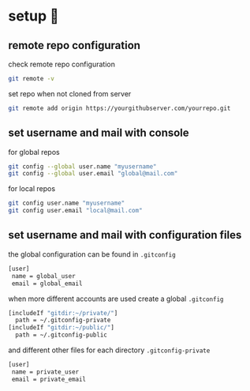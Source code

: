 <!-- omit in toc -->
# setup 💾

## remote repo configuration

check remote repo configuration

```sh
git remote -v
```

set repo when not cloned from server

```sh
git remote add origin https://yourgithubserver.com/yourrepo.git
```

## set username and mail with console

for global repos

```sh
git config --global user.name "myusername"
git config --global user.email "global@mail.com"
```

for local repos

```sh
git config user.name "myusername"
git config user.email "local@mail.com"
```

## set username and mail with configuration files

the global configuration can be found in `.gitconfig`

```sh
[user]
 name = global_user
 email = global_email
```

when more different accounts are used create a global `.gitconfig`

```sh
[includeIf "gitdir:~/private/"]
  path = ~/.gitconfig-private
[includeIf "gitdir:~/public/"]
  path = ~/.gitconfig-public
```

and different other files for each directory `.gitconfig-private`

```sh
[user]
 name = private_user
 email = private_email
```
